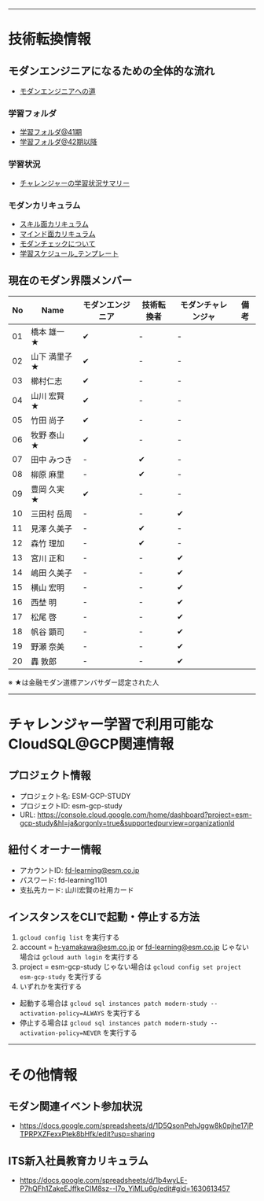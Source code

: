 
-----
# 技術転換情報

## モダンエンジニアになるための全体的な流れ
- [モダンエンジニアへの道](https://docs.google.com/presentation/d/1cJT-hhNlNq-SFGlPhizejXfNSMBD4hstDt4jO_PCoKQ/edit?usp=sharing)

### 学習フォルダ
- [学習フォルダ@41期](https://drive.google.com/drive/u/0/folders/1qMwGp39L6IWvZBoF6BsAyAMdNJV1OeiE) 
- [学習フォルダ@42期以降](https://drive.google.com/drive/u/0/folders/0ABcZ66YhkvFJUk9PVA)

### 学習状況
- [チャレンジャーの学習状況サマリー](https://docs.google.com/spreadsheets/d/1VEgibQc-pAnlCZaYIv9VoWOMahq2WRImBpO_-Jgvtaw/edit?usp=sharing)

### モダンカリキュラム
- [スキル面カリキュラム](https://docs.google.com/spreadsheets/d/15njtmCsgODhFG3TSwEB_N-qT0-iwIuoWflLp_v5NPXI/edit?usp=sharing)
- [マインド面カリキュラム](https://docs.google.com/spreadsheets/d/1Jkz-43CWY_7l72POo_0Pc-cod1Tdm1OqJxEwJAKrmVc/edit?usp=sharing)
- [モダンチェックについて](https://docs.google.com/document/d/1ggqnW_cnbeb6p0KLCFqINRBpCDdDVSI9DP9jEgxqaNM/edit?usp=sharing)
- [学習スケジュール_テンプレート](https://docs.google.com/spreadsheets/d/1ji-aAjG6m9Nnvg7szjUQmHV-zsZpt_auAoCJbVKqCZo/edit?usp=sharing)

## 現在のモダン界隈メンバー

|  No  |  Name  |  モダンエンジニア  |  技術転換者  |  モダンチャレンジャ  |  備考  |
| ---- | ---- | ---- | ---- | ---- | ---- |
|  01  |  橋本 雄一 ★  |  ✔︎  |  -  |  -  |    |
|  02  |  山下 満里子 ★  |  ✔︎  |  -  |  -  |    |
|  03  |  櫛村仁志  |  ✔︎  |  -  |  -  |    |
|  04  |  山川 宏賢 ★  |  ✔︎  |  -  |  -  |    |
|  05  |  竹田 尚子  |  ✔︎  |  -  |  -  |    |
|  06  |  牧野 泰山 ★  |  ✔︎  |  -  |  -  |    |
|  07  |  田中 みつき  |  -  |  ✔︎  |  -  |    |
|  08  |  柳原 麻里  |  -  |  ✔︎  |  -  |    |
|  09  |  豊岡 久実 ★  |  ✔︎  |  -  |  -  |    |
|  10  |  三田村 岳周  |  -  |  -  |  ✔︎  |    |
|  11  |  見澤 久美子  |  -  |  ✔︎  |  -  |    |
|  12  |  森竹 理加  |  -  |  ✔︎  |  -  |    |
|  13  |  宮川 正和  |  -  |  -  |  ✔︎  |    |
|  14  |  嶋田 久美子  |  -  |  -  |  ✔︎  |    |
|  15  |  横山 宏明  |  -  |  -  |  ✔︎  |    |
|  16  |  西埜 明  |  -  |  -  |  ✔︎  |    |
|  17  |  松尾 啓  |  -  |  -  |  ✔︎  |   |
|  18  |  帆谷 顕司  |  -  |  -  |  ✔︎  |    |
|  19  |  野瀬 奈美  |  -  |  -  |  ✔︎  |    |
|  20  |  轟 敦郎  |  -  |  -  |  ✔︎  |    |

※ ★は金融モダン道標アンバサダー認定された人 

-----
# チャレンジャー学習で利用可能なCloudSQL@GCP関連情報
## プロジェクト情報
- プロジェクト名: ESM-GCP-STUDY
- プロジェクトID: esm-gcp-study
- URL: https://console.cloud.google.com/home/dashboard?project=esm-gcp-study&hl=ja&orgonly=true&supportedpurview=organizationId

## 紐付くオーナー情報
- アカウントID: fd-learning@esm.co.jp
- パスワード: fd-learning1101
- 支払先カード: 山川宏賢の社用カード

## インスタンスをCLIで起動・停止する方法
1. `gcloud config list` を実行する
2. account = h-yamakawa@esm.co.jp or fd-learning@esm.co.jp じゃない場合は `gcloud auth login` を実行する
3. project = esm-gcp-study じゃない場合は `gcloud config set project esm-gcp-study` を実行する
4. いずれかを実行する
  - 起動する場合は `gcloud sql instances patch modern-study --activation-policy=ALWAYS` を実行する
  - 停止する場合は `gcloud sql instances patch modern-study --activation-policy=NEVER` を実行する

-----
# その他情報

## モダン関連イベント参加状況
- https://docs.google.com/spreadsheets/d/1D5QsonPehJggw8k0pjhe17jPTPRPXZFexxPtek8bHfk/edit?usp=sharing

## ITS新入社員教育カリキュラム
- https://docs.google.com/spreadsheets/d/1b4wyLE-P7hQFh1ZakeEJffkeCIM8sz--I7o_YiMLu6g/edit#gid=1630613457
